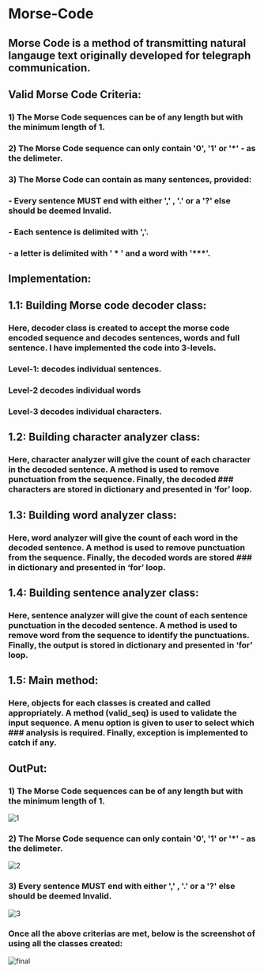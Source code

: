 # Morse-Code

## Morse Code is a method of transmitting natural langauge text originally developed for telegraph communication.

## Valid Morse Code Criteria:

### 1) The Morse Code sequences can be of any length but with the minimum length of 1.

### 2) The Morse Code sequence can only contain '0', '1' or '*' - as the delimeter.

### 3) The Morse Code can contain as many sentences, provided:
###   - Every sentence MUST end with either ',' , '.' or a '?' else should be deemed Invalid.
###   - Each sentence is delimited with ','.
###   - a letter is delimited with ' * ' and a word with '***'.

## Implementation:

## 1.1: Building Morse code decoder class:

### Here, decoder class is created to accept the morse code encoded sequence and decodes sentences, words and full sentence. I have implemented the code into 3-levels.
###   Level-1: decodes individual sentences.
###   Level-2 decodes individual words 
###   Level-3 decodes individual characters.

## 1.2: Building character analyzer class:

### Here, character analyzer will give the count of each character in the decoded sentence. A method is used to remove punctuation from the sequence. Finally, the decoded             ### characters are stored in dictionary and presented in ‘for’ loop.

## 1.3: Building word analyzer class:

### Here, word analyzer will give the count of each word in the decoded sentence. A method is used to remove punctuation from the sequence. Finally, the decoded words are stored ### in dictionary and presented in ‘for’ loop.

## 1.4: Building sentence analyzer class:
### Here, sentence analyzer will give the count of each sentence punctuation in the decoded sentence. A method is used to remove word from the sequence to identify the punctuations. Finally, the output is stored in dictionary and presented in ‘for’ loop.

## 1.5: Main method:
### Here, objects for each classes is created and called appropriately. A method (valid_seq) is used to validate the input sequence.  A menu option is given to user to select which ### analysis is required. Finally, exception is implemented to catch if any.

## OutPut:

### 1) The Morse Code sequences can be of any length but with the minimum length of 1.

![1](https://user-images.githubusercontent.com/42957613/97344142-60a90d80-18ae-11eb-9ba7-0ba0cb662f31.PNG)


###  2) The Morse Code sequence can only contain '0', '1' or '*' - as the delimeter.

![2](https://user-images.githubusercontent.com/42957613/97344317-9817ba00-18ae-11eb-96cf-b6cd83f0f378.PNG)


### 3) Every sentence MUST end with either ',' , '.' or a '?' else should be deemed Invalid.

![3](https://user-images.githubusercontent.com/42957613/97344426-c0071d80-18ae-11eb-9fee-b41977965f1d.PNG)

### Once all the above criterias are met, below is the screenshot of using all the classes created:

![final](https://user-images.githubusercontent.com/42957613/97344486-d2815700-18ae-11eb-8ebc-528ab50fa8bf.PNG)



